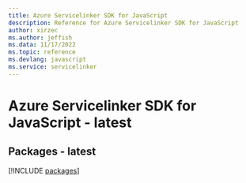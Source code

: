 ```yaml
---
title: Azure Servicelinker SDK for JavaScript
description: Reference for Azure Servicelinker SDK for JavaScript
author: xirzec
ms.author: jeffish
ms.data: 11/17/2022
ms.topic: reference
ms.devlang: javascript
ms.service: servicelinker
---
```

# Azure Servicelinker SDK for JavaScript - latest
## Packages - latest
[!INCLUDE [packages](servicelinker-index.md)]